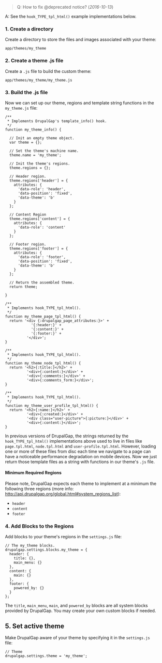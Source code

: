 > Q: How to fix @deprecated notice? (*2016-10-13*)

A: See the `hook_TYPE_tpl_html()` example implementations below.

### 1. Create a directory

Create a directory to store the files and images associated with your theme:

`app/themes/my_theme`

### 2. Create a theme .js file

Create a `.js` file to build the custom theme:

`app/themes/my_theme/my_theme.js`

### 3. Build the .js file

Now we can set up our theme, regions and template string functions in the `my_theme.js` file:

```
/**
 * Implements DrupalGap's template_info() hook.
 */
function my_theme_info() {

  // Init an empty theme object.
  var theme = {};

  // Set the theme's machine name.
  theme.name = 'my_theme';

  // Init the theme's regions.
  theme.regions = {};

  // Header region.
  theme.regions['header'] = {
    attributes: {
      'data-role': 'header',
      'data-position': 'fixed',
      'data-theme': 'b'
    }
  };

  // Content Region
  theme.regions['content'] = {
    attributes: {
      'data-role': 'content'
    }
  };

  // Footer region.
  theme.regions['footer'] = {
    attributes: {
      'data-role': 'footer',
      'data-position': 'fixed',
      'data-theme': 'b'
    }
  };

  // Return the assembled theme.
  return theme;

}

/**
 * Implements hook_TYPE_tpl_html().
 */
function my_theme_page_tpl_html() {
  return '<div {:drupalgap_page_attributes:}>' +
            '{:header:}' +
            '{:content:}' +
            '{:footer:}' +
          '</div>';
}

/**
 * Implements hook_TYPE_tpl_html().
 */
function my_theme_node_tpl_html() {
  return '<h2>{:title:}</h2>' +
          '<div>{:content:}</div>' +
          '<div>{:comments:}</div>' +
          '<div>{:comments_form:}</div>';
}

/**
 * Implements hook_TYPE_tpl_html().
 */
function my_theme_user_profile_tpl_html() {
  return '<h2>{:name:}</h2>' +
          '<div>{:created:}</div>' +
          '<div class="user-picture">{:picture:}</div>' +
          '<div>{:content:}</div>';
}

```

In previous versions of DrupalGap, the strings returned by the `hook_TYPE_tpl_html()` implementations above used to live in files like `page.tpl.html`, `node.tpl.html` and `user-profile.tpl.html`. However, loading one or more of these files from disc each time we navigate to a page can have a noticeable performance degradation on mobile devices. Now we just return those template files as a string with functions in our theme's `.js` file.

#### Minimum Required Regions

Please note, DrupalGap expects each theme to implement at a minimum the following three regions (more info: http://api.drupalgap.org/global.html#system_regions_list):

 - `header`
 - `content`
 - `footer`

### 4. Add Blocks to the Regions

Add blocks to your theme's regions in the `settings.js` file:

```
// The my_theme blocks.
drupalgap.settings.blocks.my_theme = {
  header: {
    title: {},
    main_menu: {}
  },
  content: {
    main: {}
  },
  footer: {
    powered_by: {}
  }
};
```

The `title`, `main_menu`, `main`, and `powered_by` blocks are all system blocks provided by DrupalGap. You may create your own custom blocks if needed.

## 5. Set active theme

Make DrupalGap aware of your theme by specifying it in the `settings.js` file:

```
// Theme
drupalgap.settings.theme = 'my_theme';
```
